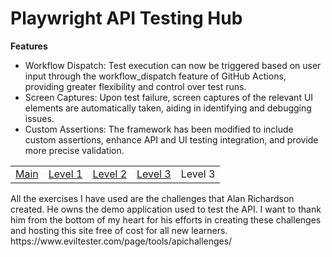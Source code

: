 # Playwright API Testing Hub
**Features**
- Workflow Dispatch: Test execution can now be triggered based on user input through the workflow_dispatch feature of GitHub Actions, providing greater flexibility and control over test runs.
- Screen Captures: Upon test failure, screen captures of the relevant UI elements are automatically taken, aiding in identifying and debugging issues.
- Custom Assertions: The framework has been modified to include custom assertions, enhance API and UI testing integration, and provide more precise validation.

<table>
  <tr>
    <td><a href="https://github.com/Cerosh/apiChallenges.github.io/tree/main">Main</a></td>
    <td><a href="https://github.com/Cerosh/apiChallenges.github.io/tree/level.1">Level 1</a></td>
    <td><a href="https://github.com/Cerosh/apiChallenges.github.io/tree/level.2">Level 2</a></td>
    <td><a href="https://github.com/Cerosh/apiChallenges.github.io/tree/level.3">Level 3</a></td>
    <td>Level 3</td>
  </tr>
</table>
All the exercises I have used are the challenges that  Alan Richardson created. He owns the demo application used to test the API. I want to thank him from the bottom of my heart for his efforts in creating these challenges and hosting this site free of cost for all new learners.
https://www.eviltester.com/page/tools/apichallenges/<br>
